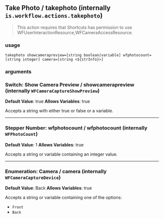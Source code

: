
## Take Photo / takephoto (internally `is.workflow.actions.takephoto`)


> This action requires that Shortcuts has permission to use WFUserInteractionResource,WFCameraAccessResource.

### usage
`takephoto showcamerapreview=[string boolean|variable] wfphotocount=[string integer] camera=[string <${strInfo}>]`

### arguments
### Switch: Show Camera Preview / showcamerapreview (internally `WFCameraCaptureShowPreview`)
**Default Value**: true
**Allows Variables**: true


Accepts a string with either true or false
or a variable.

---

### Stepper Number: wfphotocount / wfphotocount (internally `WFPhotoCount`)
**Default Value**: 1
**Allows Variables**: true


Accepts a string 
or variable
containing an integer value.

---

### Enumeration: Camera / camera (internally `WFCameraCaptureDevice`)
**Default Value**: Back
**Allows Variables**: true


Accepts a string 
or variable
containing one of the options:

- `Front`
- `Back`
